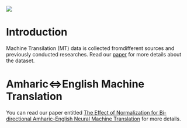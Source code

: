  [![](../../logo.png)](https://github.com/uhh-lt/amharicmodels/)
# Introduction
Machine Transilation (MT) data is collected fromdifferent sources and previously conducted researches.  Read our [paper](https://arxiv.org/abs/2210.15224) for more details about the dataset.

# Amharic⇔English Machine Translation

You can read our paper entitled [The Effect of Normalization for Bi-directional Amharic-English Neural Machine Translation](https://arxiv.org/abs/2210.15224) for more details.
